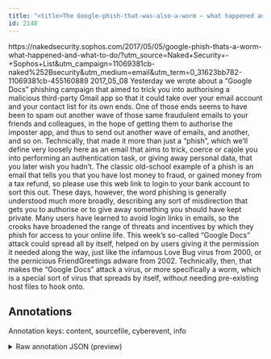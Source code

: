 ```yaml
---
title: "<title>The Google-phish-that-was-also-a-worm – what happened and what to do – Naked Security</title>"
id: 2148
---
```


<title>The Google-phish-that-was-also-a-worm – what happened and what to do – Naked Security</title>
<source> https://nakedsecurity.sophos.com/2017/05/05/google-phish-thats-a-worm-what-happened-and-what-to-do/?utm_source=Naked+Security+-+Sophos+List&utm_campaign=11069381cb-naked%252Bsecurity&utm_medium=email&utm_term=0_31623bb782-11069381cb-455160889 </source>
<date> 2017_05_08 </date>
<text>
Yesterday we wrote about a “Google Docs” phishing campaign that aimed to trick you into authorising a malicious third-party Gmail app so that it could take over your email account and your contact list for its own ends.
One of those ends seems to have been to spam out another wave of those same fraudulent emails to your friends and colleagues, in the hope of getting them to authorise the imposter app, and thus to send out another wave of emails, and another, and so on.
Technically, that made it more than just a “phish”, which we’ll define very loosely here as an email that aims to trick, coerce or cajole you into performing an authentication task, or giving away personal data, that you later wish you hadn’t.
 The classic old-school example of a phish is an email that tells you that you have lost money to fraud, or gained money from a tax refund, so please use this web link to login to your bank account to sort this out. These days, however, the word phishing is generally understood much more broadly, describing any sort of misdirection that gets you to authorise or to give away something you should have kept private. Many users have learned to avoid login links in emails, so the crooks have broadened the range of threats and incentives by which they phish for access to your online life.
This week’s so-called “Google Docs” attack could spread all by itself, helped on by users giving it the permission it needed along the way, just like the infamous Love Bug virus from 2000, or the pernicious FriendGreetings adware from 2002.
Technically, then, that makes the “Google Docs” attack a virus, or more specifically a worm, which is a special sort of virus that spreads by itself, without needing pre-existing host files to hook onto.
</text>



## Annotations

Annotation keys: content, sourcefile, cyberevent, info

<details>
<summary>Raw annotation JSON (preview)</summary>

```json
{
  "content": "Yesterday we wrote about a \u201cGoogle Docs\u201d phishing campaign that aimed to trick you into authorising a malicious third-party Gmail app so that it could take over your email account and your contact list for its own ends. One of those ends seems to have been to spam out another wave of those same fraudulent emails to your friends and colleagues, in the hope of getting them to authorise the imposter app, and thus to send out another wave of emails, and another, and so on. Technically, that made it more than just a \u201cphish\u201d, which we\u2019ll define very loosely here as an email that aims to trick, coerce or cajole you into performing an authentication task, or giving away personal data, that you later wish you hadn\u2019t.  The classic old-school example of a phish is an email that tells you that you have lost money to fraud, or gained money from a tax refund, so please use this web link to login to your bank account to sort this out. These days, however, the word phishing is generally understood much more broadly, describing any sort of misdirection that gets you to authorise or to give away something you should have kept private. Many users have learned to avoid login links in emails, so the crooks have broadened the range of threats and incentives by which they phish for access to your online life. This week\u2019s so-called \u201cGoogle Docs\u201d attack could spread all by itself, helped on by users giving it the permission it needed along the way, just like the infamous Love Bug virus from 2000, or the pernicious FriendGreetings adware from 2002. Technically, then, that makes the \u201cGoogle Docs\u201d attack a virus, or more specifically a worm, which is a special sort of virus that spreads by itself, without needing pre-existing host files to hook onto.",
  "sourcefile": "2148.txt",
  "cyberevent": {
    "hopper": [
      {
        "index": 0,
        "relation": "Same",
        "events": [
          {
            "index": "E2",
            "type": "Attack",
            "realis": "Generic",
            "nugget": {
              "startOffset": 73,
              "index": "T3",
              "endOffset": 78,
              "text": "trick"
            },
            "argument": [
              {
                "index": "T4",
                "text": "you",
                "endOffset": 82,
                "role": {
                  "type": "Victim"
                },
                "startOffset": 79,
                "type": "Person"
              },
              {
                "index": "T5",
                "text": "authorising a malicious third-party Gmail app",
                "endOffset": 133,
                "role": {
                  "type": "Purpose",
                  "subtype": "Malware spreading",
                  "confidence": 0.8465784788131714
                },
                "startOffset": 88,
                "type": "Purpose"
              },
              {
                "index": "T6",
                "text": "take over your email account and your contact list",
                "endOffset": 201,
                "role": {
                  "type": "Purpose",
                  "subtype": "Gathering data",
                  "confidence": 0.8749859035015106
                },
                "startOffset": 151,
                "type": "Purpose"
              }
            ],
            "subtype": "Phishing"
          },
          {
            "index": "E1",
            "type": "Attack",
            "realis": "Generic",
            "nugget": {
              "startOffset": 41,
              "index": "T1",
              "endOffset": 58,
              "text": "phishing campaign"
            },
            "argument": [
              {
                "index": "T2",
                "external_reference": {
                  "wikidataid": "Q9344"
                },
                "endOffset": 39,
                "role": {
                  "type": "Trusted-Entity"
          
```
</details>
